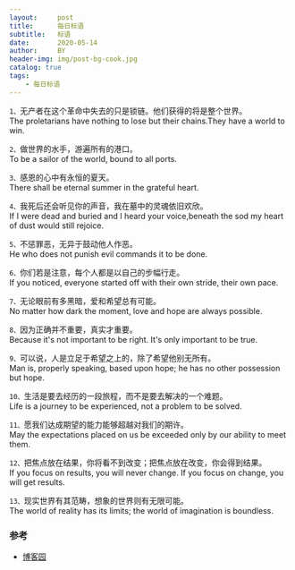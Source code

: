 ```yaml
---
layout:     post
title:      每日标语
subtitle:   标语
date:       2020-05-14
author:     BY
header-img: img/post-bg-cook.jpg
catalog: true
tags:
    - 每日标语
---
```


`1、`无产者在这个革命中失去的只是锁链。他们获得的将是整个世界。<br>
The proletarians have nothing to lose but their chains.They have a world to win.

`2、`做世界的水手，游遍所有的港口。<br>
To be a sailor of the world, bound to all ports.

`3、`感恩的心中有永恒的夏天。<br>
There shall be eternal summer in the grateful heart.

`4、`我死后还会听见你的声音，我在墓中的灵魂依旧欢欣。<br>
If I were dead and buried and I heard your voice,beneath the sod my heart of dust would still rejoice.

`5、`不惩罪恶，无异于鼓动他人作恶。<br>
He who does not punish evil commands it to be done.

`6、`你们若是注意，每个人都是以自己的步幅行走。<br>
If you noticed, everyone started off with their own stride, their own pace.

`7、`无论眼前有多黑暗，爱和希望总有可能。<br>
No matter how dark the moment, love and hope are always possible.

`8、`因为正确并不重要，真实才重要。<br>
Because it's not important to be right. It's only important to be true.

`9、`可以说，人是立足于希望之上的，除了希望他别无所有。<br>
Man is, properly speaking, based upon hope; he has no other possession but hope.

`10、`生活是要去经历的一段旅程，而不是要去解决的一个难题。<br>
Life is a journey to be experienced, not a problem to be solved.

`11、`愿我们达成期望的能力能够超越对我们的期许。<br>
May the expectations placed on us be exceeded only by our ability to meet them.

`12、`把焦点放在结果，你将看不到改变；把焦点放在改变，你会得到结果。<br>
If you focus on results, you will never change. If you focus on change, you will get results.

`13、`现实世界有其范畴，想象的世界则有无限可能。<br>
The world of reality has its limits; the world of imagination is boundless.

### 参考
- [博客园](https://www.cnblogs.com/hollows/)

